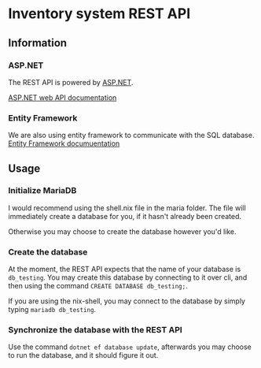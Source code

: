# Inventory system REST API

## Information

### ASP.NET

The REST API is powered by [ASP.NET](https://dotnet.microsoft.com/en-us/apps/aspnet "Micosoft ASP.NET website").

[ASP.NET web API documentation](https://learn.microsoft.com/en-us/aspnet/core/web-api/?WT.mc_id=dotnet-35129-website&view=aspnetcore-6.0 "Microsoft ASP.NET documentation")

### Entity Framework

We are also using entity framework to communicate with the SQL database. [Entity Framework documuentation](https://learn.microsoft.com/en-us/ef/ef6/get-started "Get started with Entity Framework 6")

## Usage

### Initialize MariaDB

I would recommend using the shell.nix file in the maria folder.
The file will immediately create a database for you, if it hasn't already been created.

Otherwise you may choose to create the database however you'd like.

### Create the database

At the moment, the REST API expects that the name of your database is `db_testing`.
You may create this database by connecting to it over cli, and then using the command `CREATE DATABASE db_testing;`.

If you are using the nix-shell, you may connect to the database by simply typing `mariadb db_testing`.

### Synchronize the database with the REST API

Use the command `dotnet ef database update`, afterwards you may choose to run the database, and it should figure it out.
